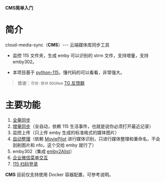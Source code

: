 **CMS简单入门**

# 简介

cloud-media-sync（**CMS**）--- 云端媒体库同步工具

- 监控 115 文件夹，生成 emby 可以识别的 strm 文件，支持增量，支持 emby302。

- 本项目基于 [python-115⁠](https://github.com/ChenyangGao/web-mount-packs)，懂代码的可以看看，非常强大。

> 致谢：``尽贫·禁评`` ``DDSRem`` [TG 反馈群⁠](https://t.me/+v08KwCO7jH0xNjZl)

# 主要功能

1. [全量同步](https://github.com/HuLuXi/cms-docs/edit/master/%E5%88%9D%E5%A7%8B%E5%8C%96.md#%E5%85%A8%E9%87%8F%E5%90%8C%E6%AD%A5)
2. [增量同步](https://github.com/HuLuXi/cms-docs/edit/master/%E5%88%9D%E5%A7%8B%E5%8C%96.md#%E5%A2%9E%E9%87%8F%E5%90%8C%E6%AD%A5)（全自动，依赖 115 生活事件，也就是说你必须打开最近记录）
3. 监控上传（只上传 emby 生成的标准格式的媒体图片）
4. [自动整理](https://github.com/HuLuXi/cms-docs/edit/master/%E5%88%9D%E5%A7%8B%E5%8C%96.md#%E8%87%AA%E5%8A%A8%E6%95%B4%E7%90%86)（依赖 [MoviePilot⁠](https://github.com/jxxghp/MoviePilot) 进行媒体识别，只进行媒体整理和重命名，不会刮削图片和 nfo，这个交给 emby 就行了）
5. emby302（集成 [emby2Alist⁠](https://github.com/bpking1/embyExternalUrl/tree/main/emby2Alist)）
6. [企业微信菜单交互](https://github.com/HuLuXi/cms-docs/edit/master/%E5%88%9D%E5%A7%8B%E5%8C%96.md#%E4%BC%81%E4%B8%9A%E5%BE%AE%E4%BF%A1%E9%85%8D%E7%BD%AE)
7. [115 扫码登录](https://github.com/HuLuXi/cms-docs/edit/master/%E5%88%9D%E5%A7%8B%E5%8C%96.md#115-%E7%BD%91%E7%9B%98%E9%85%8D%E7%BD%AE)

**CMS** 目前仅支持使用 Docker 容器配置，可参考说明。
